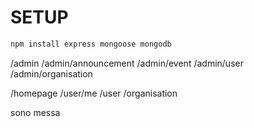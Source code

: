 # SETUP

```bash
npm install express mongoose mongodb
```
/admin
/admin/announcement
/admin/event
/admin/user
/admin/organisation

/homepage
/user/me
/user
/organisation

sono messa